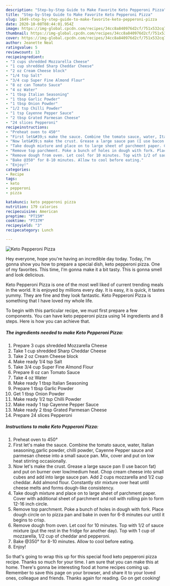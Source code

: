 ```yaml
---
description: "Step-by-Step Guide to Make Favorite Keto Pepperoni Pizza"
title: "Step-by-Step Guide to Make Favorite Keto Pepperoni Pizza"
slug: 1649-step-by-step-guide-to-make-favorite-keto-pepperoni-pizza
date: 2020-10-08T08:44:01.954Z
image: https://img-global.cpcdn.com/recipes/34cc8a840976d2cf/751x532cq70/keto-pepperoni-pizza-recipe-main-photo.jpg
thumbnail: https://img-global.cpcdn.com/recipes/34cc8a840976d2cf/751x532cq70/keto-pepperoni-pizza-recipe-main-photo.jpg
cover: https://img-global.cpcdn.com/recipes/34cc8a840976d2cf/751x532cq70/keto-pepperoni-pizza-recipe-main-photo.jpg
author: Jeanette Neal
ratingvalue: 5
reviewcount: 13
recipeingredient:
- "3 cups shredded Mozzarella Cheese"
- "1 cup shredded Sharp Cheddar Cheese"
- "2 oz Cream Cheese block"
- "1/4 tsp Salt"
- "3/4 cup Super Fine Almond Flour"
- "8 oz can Tomato Sauce"
- "4 oz Water"
- "1 tbsp Italian Seasoning"
- "1 tbsp Garlic Powder"
- "1 tbsp Onion Powder"
- "1/2 tsp Chilli Powder"
- "1 tsp Cayenne Pepper Sauce"
- "2 tbsp Grated Parmesan Cheese"
- "24 slices Pepperoni"
recipeinstructions:
- "Preheat oven to 450°"
- "First let&#39;s make the sauce. Combine the tomato sauce, water, Italian seasoning,garlic powder, chilli powder, Cayenne Pepper sauce and parmesan cheese into a small sauce pan. Mix, cover and put on low heat stirring occasionally."
- "Now let&#39;s make the crust. Grease a large sauce pan (I use bacon fat) and put on burner over low/medium heat. Chop cream cheese into small cubes and add into large sauce pan. Add 2 cups mozzarella and 1/2 cup cheddar. Add almond flour. Constantly stir mixture over heat until cheese melts and forms dough-like consistency."
- "Take dough mixture and place on to large sheet of parchment paper. Cover with additional sheet of parchment and roll with rolling pin to form 12-16 inch circle."
- "Remove top parchment. Poke a bunch of holes in dough with fork. Place dough circle on to pizza pan and bake in oven for 6-8 minutes our until it begins to crisp."
- "Remove dough from oven. Let cool for 10 minutes. Top with 1/2 of sauce mixture (put the rest in the fridge for another day). Top with 1 cup of mozzarella, 1/2 cup of cheddar and pepperoni."
- "Bake @350° for 8-10 minutes. Allow to cool before eating."
- "Enjoy!"
categories:
- Recipe
tags:
- keto
- pepperoni
- pizza

katakunci: keto pepperoni pizza 
nutrition: 179 calories
recipecuisine: American
preptime: "PT15M"
cooktime: "PT37M"
recipeyield: "3"
recipecategory: Lunch

---
```



![Keto Pepperoni Pizza](https://img-global.cpcdn.com/recipes/34cc8a840976d2cf/751x532cq70/keto-pepperoni-pizza-recipe-main-photo.jpg)

Hey everyone, hope you're having an incredible day today. Today, I'm gonna show you how to prepare a special dish, keto pepperoni pizza. One of my favorites. This time, I'm gonna make it a bit tasty. This is gonna smell and look delicious.

Keto Pepperoni Pizza is one of the most well liked of current trending meals in the world. It is enjoyed by millions every day. It is easy, it is quick, it tastes yummy. They are fine and they look fantastic. Keto Pepperoni Pizza is something that I have loved my whole life.




To begin with this particular recipe, we must first prepare a few components. You can have keto pepperoni pizza using 14 ingredients and 8 steps. Here is how you can achieve that.

<!--inarticleads1-->

##### The ingredients needed to make Keto Pepperoni Pizza:

1. Prepare 3 cups shredded Mozzarella Cheese
1. Take 1 cup shredded Sharp Cheddar Cheese
1. Take 2 oz Cream Cheese block
1. Make ready 1/4 tsp Salt
1. Take 3/4 cup Super Fine Almond Flour
1. Prepare 8 oz can Tomato Sauce
1. Take 4 oz Water
1. Make ready 1 tbsp Italian Seasoning
1. Prepare 1 tbsp Garlic Powder
1. Get 1 tbsp Onion Powder
1. Make ready 1/2 tsp Chilli Powder
1. Make ready 1 tsp Cayenne Pepper Sauce
1. Make ready 2 tbsp Grated Parmesan Cheese
1. Prepare 24 slices Pepperoni




<!--inarticleads2-->

##### Instructions to make Keto Pepperoni Pizza:

1. Preheat oven to 450°
1. First let&#39;s make the sauce. Combine the tomato sauce, water, Italian seasoning,garlic powder, chilli powder, Cayenne Pepper sauce and parmesan cheese into a small sauce pan. Mix, cover and put on low heat stirring occasionally.
1. Now let&#39;s make the crust. Grease a large sauce pan (I use bacon fat) and put on burner over low/medium heat. Chop cream cheese into small cubes and add into large sauce pan. Add 2 cups mozzarella and 1/2 cup cheddar. Add almond flour. Constantly stir mixture over heat until cheese melts and forms dough-like consistency.
1. Take dough mixture and place on to large sheet of parchment paper. Cover with additional sheet of parchment and roll with rolling pin to form 12-16 inch circle.
1. Remove top parchment. Poke a bunch of holes in dough with fork. Place dough circle on to pizza pan and bake in oven for 6-8 minutes our until it begins to crisp.
1. Remove dough from oven. Let cool for 10 minutes. Top with 1/2 of sauce mixture (put the rest in the fridge for another day). Top with 1 cup of mozzarella, 1/2 cup of cheddar and pepperoni.
1. Bake @350° for 8-10 minutes. Allow to cool before eating.
1. Enjoy!




So that's going to wrap this up for this special food keto pepperoni pizza recipe. Thanks so much for your time. I am sure that you can make this at home. There's gonna be interesting food at home recipes coming up. Remember to save this page on your browser, and share it to your loved ones, colleague and friends. Thanks again for reading. Go on get cooking!
